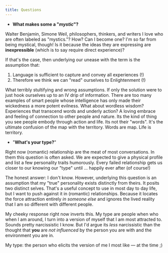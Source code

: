 ```yaml
---
title: Questions 
---
```

- **What makes some a "*mystic*"?**

Walter Benjamin, Simone Weil, philosophers, thinkers, and writers I love who are often labeled as "mystics."? How? Can I become one? I'm so far from being mystical, though! Is it because the ideas they are expressing are **inexpressible** (which is to say require direct experience)? 

If that's the case, then underlying our unease with the term is the assumption that: 
1. Language is sufficient to capture and convey all experiences (!)
2. Therefore we think we can "read" ourselves to Enlightenment (!)

What terribly stultifying and wrong assumptions. If only the solution were to just hook ourselves up to an IV drip of information. There are too many examples of smart people whose intelligence has only made their wickedness a more potent evilness. What about wordless wisdom? Experiences that transcend words and underly action? A loving embrace and feeling of connection to other people and nature. Its the kind of thing you see people embody through action and life. Its not their "words". It's the ultimate confusion of the map with the territory. Words are map. Life is territory. 

- "**What's your type?**"

Right now (romantic) relationship are the meat of most conversations. In them this question is often asked. We are expected to give a physical profile and list a few personality traits humorously. Every failed relationship gets us closer to our knowing our "type" until ... happily ever after (of course!)

The honest answer: I don't know. However, underlying this question is an assumption that my "true" personality exists distinctly from theirs. It posits two distinct selves. That's a useful concept to use in most day to day life, but I want to push against it in (romantic) relationships. Because it locates the force attraction entirely *in someone else* and ignores the lived reality that I am so different with different people. 

My cheeky response right now inverts this. My type are people when who when I am around, I turn into a version of myself that I am most attracted to. Sounds pretty narcissistic I know. But I'd argue its *less* narcissistic than the thought that **you** are *not influenced* by the person you are with and the environment you are in. 

My type: the person who elicits the version of me I most like — at the time ;) 
